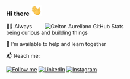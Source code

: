 ### Hi there <img src="https://raw.githubusercontent.com/ABSphreak/ABSphreak/master/gifs/Hi.gif" width="30">  


<img title="Gelton Aureliano GitHub Stats" align="right" heigth="300" width="400" src="https://github-readme-stats.vercel.app/api?username=d3sconn3ct&hide=issues&count_private=true&icon_color=871489&title_color=01057d&bg_color=DEG,ffffff,e8ecfd&show_icons=true)"
/>
  
🕵️‍♀️ Always being curious and building things

👯 I’m available to help and learn together

📬 Reach me:

[<img src="https://img.shields.io/github/followers/d3sconn3ct?label=follow&style=social" height="22" title="Follow me" />](https://github.com/d3sconn3ct) 
[<img src="https://img.shields.io/badge/-LinkedIn-blue?style=flat-square&logo=Linkedin&logoColor=white&link=https://www.linkedin.com/in/geltonaureliano" height="22" title="LinkedIn" />](https://www.linkedin.com/in/geltonaureliano) 
[<img src="https://img.shields.io/badge/-Instagram-purple?style=flat-square&logo=Instagram&logoColor=white&link=https://www.instagram.com/beatrizadm" height="22" title="Instagram" />](https://www.instagram.com/gelt0n)

<!--
**d3sconn3ct/d3sconn3ct** is a ✨ _special_ ✨ repository because its `README.md` (this file) appears on your GitHub profile.

[![Linkedin](https://icon-icons.com/icons2/652/PNG/32/linkedin_icon-icons.com_59873.png)](https://www.linkedin.com/in/geltonaureliano/)
[![Instagram](https://icon-icons.com/icons2/2428/PNG/32/instagram_black_logo_icon_147122.png)](https://www.instagram.com/gelt0n/)
[![Linkedin](https://icon-icons.com/icons2/652/PNG/48/linkedin_icon-icons.com_59873.png)](https://www.linkedin.com/in/geltonaureliano/)
[![Instagram](https://icon-icons.com/icons2/2428/PNG/48/instagram_black_logo_icon_147122.png)](https://www.instagram.com/gelt0n/)


Here are some ideas to get you started:

- 🔭 I’m currently working on ...
- 🌱 I’m currently learning ...
- 👯 I’m looking to collaborate on ...
- 🤔 I’m looking for help with ...
- 💬 Ask me about ...
- 📫 How to reach me: ...
- 😄 Pronouns: ...
- ⚡ Fun fact: ...
-->
